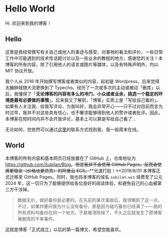 # Hello World

Hi. 欢迎来到我的博客！

<!-- more -->

## Hello

这里是我经常撰写有关自己或他人的事迹与感受、对事物的看法和评价、一些日常工作中可能遇到的技术性话题讨论以及一些业余的教程的地方，感谢您的关注！本博客的所有内容，除了引用他人的语言或图片等媒体，以及有特殊声明外，均以 MIT 协议开放。

我个人从 2016 年开始撰写博客或者类似的内容，起初是 Wordpress，后来觉得太臃肿就随大流更换到了 Typecho。经历了一次或多次的主动或被动「删库」以后，我懂得了「**无论博客的内容有多么的冷门、小众或者业余，挑选一个稳定的环境是最有必要做的事情**」。后来我又了解到，「博客」实质上是「写给自己看的」。如果有人关注我、给我写评论、为我叫好，我会非常开心——只不过对目前而言为时过早，我并不对这些具有信心，也不奢求能够得到他人的赞许或者批评。因此，本博客在短时间内并不会开放评论，基本上可以算是写给自己看了...

无论如何，您依然可以通过[这里](/Contact)的联系方式找到我，我一般周末在线。

## World

本博客的所有内容和基本网页已经放置在了 GitHub 上，仓库地址为 <https://github.com/Subilan/Blog>。~~但是我并不会使用 GitHub Pages，反而会使用更稳定（价格也更昂贵）的阿里云 ECS。~~**光速打脸！**2019/8/31 本博客正式迁移至 GitHub Pages。同时，我也将本博客的域名 `subilan.win` 续费至了公元 2024 年，这一切只为了能够提供给各位良好的阅读体验，和避免自己的心血被第三方干涉掉。

> 数据无价，做好备份是必要的。在先前的某次事故后，我领略到了这一点。不过，如果你要问我为什么没有备份，那是因为碰巧备份已经满了——我的所有资料均备份在同一个地方。于是被清除掉了，不久之后就发生了原博客被删库的不幸事件。

这就是博客「正式成立」以后的第一篇博文，希望您能喜欢。